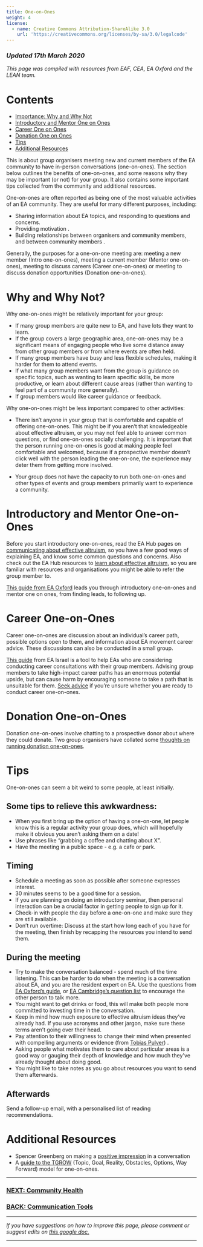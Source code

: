 ```yaml
---
title: One-on-Ones
weight: 4
license:
  - name: Creative Commons Attribution-ShareAlike 3.0
    url: 'https://creativecommons.org/licenses/by-sa/3.0/legalcode'
---
```

### _Updated 17th March 2020_

_This page was compiled with resources from EAF, CEA, EA Oxford and the LEAN team._


# Contents

* <a href="#whyandwhynot">Importance: Why and Why Not</a>
* <a href="#introandmentoroneonones">Introductory and Mentor One on Ones</a>
* <a href="#careeroneonones">Career One on Ones</a>
* <a href="#donationoneoneones">Donation One on Ones</a>
* <a href="#tips">Tips</a>
* <a href="#additionalresources">Additional Resources</a>


This is about group organisers meeting new and current members of the EA community to have in-person conversations (one-on-ones). The section below outlines the benefits of one-on-ones, and some reasons why they may be important (or not) for your group. It also contains some important tips collected from the community and additional resources. 

One-on-ones are often reported as being one of the most valuable activities of an EA community. They are useful for many different purposes, including:

* Sharing information about EA topics, and responding to questions and concerns.
* Providing motivation.
* Building relationships between organisers and community members, and between community members.

Generally, the purposes for a one-on-one meeting are: meeting a new member (Intro one-on-ones), meeting a current member (Mentor one-on-ones), meeting to discuss careers (Career one-on-ones) or meeting to discuss donation opportunities (Donation one-on-ones). 

<a name="whyandwhynot"></a>
# Why and Why Not?

Why one-on-ones might be relatively important for your group: 

* If many group members are quite new to EA, and have lots they want to learn.
* If the group covers a large geographic area, one-on-ones may be a significant means of engaging people who live some distance away from other group members or from where events are often held.
* If many group members have busy and less flexible schedules, making it harder for them to attend events.
* If what many group members want from the group is guidance on specific topics, such as wanting to learn specific skills, be more productive, or learn about different cause areas (rather than wanting to feel part of a community more generally).
* If group members would like career guidance or feedback.

Why one-on-ones might be less important compared to other activities: 

* There isn’t anyone in your group that is comfortable and capable of offering one-on-ones. This might be if you aren’t that knowledgeable about effective altruism, or you may not feel able to answer common questions, or find one-on-ones socially challenging. It is important that the person running one-on-ones is good at making people feel comfortable and welcomed, because if a prospective member doesn’t click well with the person leading the one-on-one, the experience may deter them from getting more involved.

* Your group does not have the capacity to run both one-on-ones and other types of events and group members primarily want to experience a community. 

<a name="introandmentoroneonones"></a>
# Introductory and Mentor One-on-Ones

Before you start introductory one-on-ones, read the EA Hub pages on <a target="_blank" href="/learn/communicate-ea/">communicating about effective altruism</a>, so you have a few good ways of explaining EA, and know some common questions and concerns. Also check out the EA Hub resources to <a target="_blank" href="/learn/">learn about effective altruism</a>, so you are familiar with resources and organisations you might be able to refer the group member to. 

<a target="_blank" href="https://forum.effectivealtruism.org/posts/NrLCM4vcf8PRqkLaH/guide-to-successful-community-1-1s">This guide from EA Oxford</a> leads you through introductory one-on-ones and mentor one on ones, from finding leads, to following up. 

<a name="careeroneonones"></a>
# Career One-on-Ones

Career one-on-ones are discussion about an individual’s career path, possible options open to them, and information about EA movement career advice. These discussions can also be conducted in a small group. 

<a target="_blank" href="https://forum.effectivealtruism.org/posts/qyG6YrxTAnRGkBhRT/guide-for-conducting-career-consultation">This guide</a> from EA Israel is a tool to help EAs who are considering conducting career consultations with their group members. Advising group members to take high-impact career paths has an enormous potential upside, but can cause harm by encouraging someone to take a path that is unsuitable for them. <a target="_blank" href="https://resources.eahub.org/tips/support/">Seek advice</a> if you’re unsure whether you are ready to conduct career one-on-ones. 

<a name="donationoneoneones"></a>
# Donation One-on-Ones

Donation one-on-ones involve chatting to a prospective donor about where they could donate. Two group organisers have collated some <a target="_blank" href="https://docs.google.com/document/d/1hItIAv82v8qE8xy4vc1YBtRe-Q6_807ixB8vH810bzA/edit#">thoughts on running donation one-on-ones</a>.

<a name="tips"></a>
# Tips
One-on-ones can seem a bit weird to some people, at least initially. 

## Some tips to relieve this awkwardness:

* When you first bring up the option of having a one-on-one, let people know this is a regular activity your group does, which will hopefully make it obvious you aren’t asking them on a date! 
* Use phrases like “grabbing a coffee and chatting about X”. 
* Have the meeting in a public space - e.g. a cafe or park.

## Timing

* Schedule a meeting as soon as possible after someone expresses interest.
* 30 minutes seems to be a good time for a session.
* If you are planning on doing an introductory seminar, then personal interaction can be a crucial factor in getting people to sign up for it.
* Check-in with people the day before a one-on-one and make sure they are still available.
* Don’t run overtime: Discuss at the start how long each of you have for the meeting, then finish by recapping the resources you intend to send them.

## During the meeting

* Try to make the conversation balanced - spend much of the time listening. This can be harder to do when the meeting is a conversation about EA, and you are the resident expert on EA. Use the questions from <a target="_blank" href="https://forum.effectivealtruism.org/posts/NrLCM4vcf8PRqkLaH/guide-to-successful-community-1-1s">EA Oxford’s guide</a>, or <a target="_blank" href="https://docs.google.com/document/d/1YNDycpfXRqU8i7GrigY0U0t4_N9e8i7exRbvwrHfBrc/edit">EA Cambridge’s question list</a> to encourage the other person to talk more. 
* You might want to get drinks or food, this will make both people more committed to investing time in the conversation.
* Keep in mind how much exposure to effective altruism ideas they’ve already had. If you use acronyms and other jargon, make sure these terms aren’t going over their head.
* Pay attention to their willingness to change their mind when presented with compelling arguments or evidence (from <a target="_blank" href="https://forum.effectivealtruism.org/ea/1p7/a_concrete_model_for_running_an_ea_group/">Tobias Pulver</a>).
* Asking people what motivates them to care about particular areas is a good way or gauging their depth of knowledge and how much they've already thought about doing good. 
* You might like to take notes as you go about resources you want to send them afterwards. 

## Afterwards

Send a follow-up email, with a personalised list of reading recommendations.

<a name="additionalresources"></a>
# Additional Resources

* Spencer Greenberg on making a <a target="_blank" href="https://www.facebook.com/spencer.greenberg/posts/10103709919293792">positive impression</a> in a conversation 
* A <a target="_blank" href="https://docs.google.com/document/d/1fhs60wsJufK37KkCVS0q3JkRqh0cYTbRh4gA4r0IYR8/edit?usp=sharing">guide to the TGROW</a> (Topic, Goal, Reality, Obstacles, Options, Way Forward) model for one-on-ones.

<hr>

### [NEXT: Community Health](/tips/community-health/)

### [BACK: Communication Tools](/tips/articles/communication-tools/) 

<hr>

_If you have suggestions on how to improve this page, please comment or suggest edits on_ <a target="_blank" href="https://docs.google.com/document/d/1xckUb-U5gI9tD6opmpawgfbRVK0RP_y6vL0QXYtDB1U/edit?usp=sharing">_this google doc._</a>

<hr>
